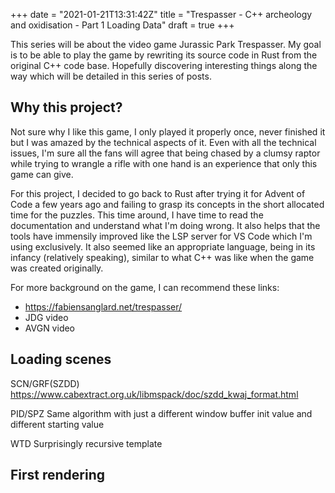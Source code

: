 +++
date = "2021-01-21T13:31:42Z"
title = "Trespasser - C++ archeology and oxidisation - Part 1 Loading Data"
draft = true
+++

This series will be about the video game Jurassic Park Trespasser. My goal is to be able to play the game by rewriting its source code in Rust from the original C++ code base. Hopefully discovering interesting things along the way which will be detailed in this series of posts.

## Why this project?

Not sure why I like this game, I only played it properly once, never finished it but I was amazed by the technical aspects of it. Even with all the technical issues, I'm sure all the fans will agree that being chased by a clumsy raptor while trying to wrangle a rifle with one hand is an experience that only this game can give.

For this project, I decided to go back to Rust after trying it for Advent of Code a few years ago and failing to grasp its concepts in the short allocated time for the puzzles. This time around, I have time to read the documentation and understand what I'm doing wrong. It also helps that the tools have immensily improved like the LSP server for VS Code which I'm using exclusively. It also seemed like an appropriate language, being in its infancy (relatively speaking), similar to what C++ was like when the game was created originally.

For more background on the game, I can recommend these links:

* https://fabiensanglard.net/trespasser/
* JDG video
* AVGN video

## Loading scenes

SCN/GRF(SZDD)
https://www.cabextract.org.uk/libmspack/doc/szdd_kwaj_format.html

PID/SPZ
Same algorithm with just a different window buffer init value and different starting value

WTD
Surprisingly recursive template

## First rendering


